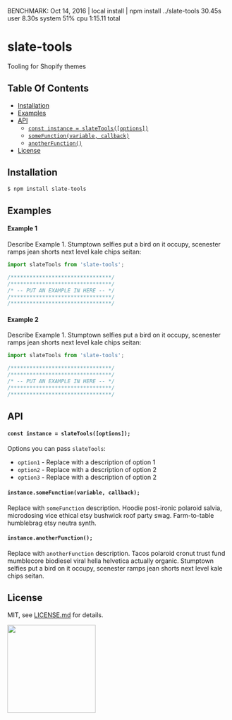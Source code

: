 BENCHMARK: Oct 14, 2016 | local install | npm install ../slate-tools  30.45s user 8.30s system 51% cpu 1:15.11 total


# slate-tools

Tooling for Shopify themes

## Table Of Contents

- [Installation](#installation)
- [Examples](#examples)
- [API](#api)
    + [`const instance = slateTools([options])`](#const-instance-slatetools-options)
    + [`someFunction(variable, callback)`](#somefunction-variable-callback)
    + [`anotherFunction()`](#anotherfunction)
- [License](http://github.com/Shopify/slate-tools/blob/master/LICENSE.md)

## Installation
```bash
$ npm install slate-tools
```

## Examples

#### Example 1

Describe Example 1. Stumptown selfies put a bird on it occupy, scenester ramps jean shorts next level kale chips seitan:

```javascript
import slateTools from 'slate-tools';

/********************************/
/********************************/
/* -- PUT AN EXAMPLE IN HERE -- */
/********************************/
/********************************/
```

#### Example 2

Describe Example 1. Stumptown selfies put a bird on it occupy, scenester ramps jean shorts next level kale chips seitan:

```javascript
import slateTools from 'slate-tools';

/********************************/
/********************************/
/* -- PUT AN EXAMPLE IN HERE -- */
/********************************/
/********************************/
```

## API

#### `const instance = slateTools([options]);`

Options you can pass `slateTools`:
- `option1` - Replace with a description of option 1
- `option2` - Replace with a description of option 2
- `option3` - Replace with a description of option 2

#### `instance.someFunction(variable, callback);`

Replace with `someFunction` description. Hoodie post-ironic polaroid salvia, microdosing vice ethical etsy bushwick roof party swag. Farm-to-table humblebrag etsy neutra synth.

#### `instance.anotherFunction();`

Replace with `anotherFunction` description. Tacos polaroid cronut trust fund mumblecore biodiesel viral hella helvetica actually organic. Stumptown selfies put a bird on it occupy, scenester ramps jean shorts next level kale chips seitan.

## License

MIT, see [LICENSE.md](http://github.com/Shopify/slate-tools/blob/master/LICENSE.md) for details.

<img src="https://cdn.shopify.com/shopify-marketing_assets/builds/19.0.0/shopify-full-color-black.svg" width="200" />
